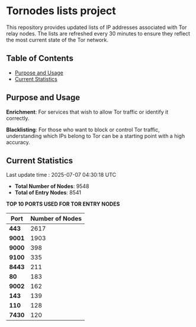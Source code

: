 # Tornodes lists project

This repository provides updated lists of IP addresses associated with Tor relay nodes. The lists are refreshed every 30 minutes to ensure they reflect the most current state of the Tor network.

## Table of Contents

- [Purpose and Usage](#purpose-and-usage)
- [Current Statistics](#current-statistics)


## Purpose and Usage

**Enrichment**: For services that wish to allow Tor traffic or identify it correctly.

**Blacklisting**: For those who want to block or control Tor traffic, understanding which IPs belong to Tor can be a starting point with a high accuracy.

## Current Statistics

Last update time : 2025-07-07 04:30:18 UTC

- **Total Number of Nodes**: 9548
- **Total of Entry Nodes**: 8541

**TOP 10 PORTS USED FOR TOR ENTRY NODES**

| **Port** | **Number of Nodes** |
|------|-----------------|
| **443**   | 2617  |
| **9001**   | 1903  |
| **9000**   | 398  |
| **9100**   | 335  |
| **8443**   | 211  |
| **80**   | 183  |
| **9002**   | 162  |
| **143**   | 139  |
| **110**   | 128  |
| **7430**   | 120  |

